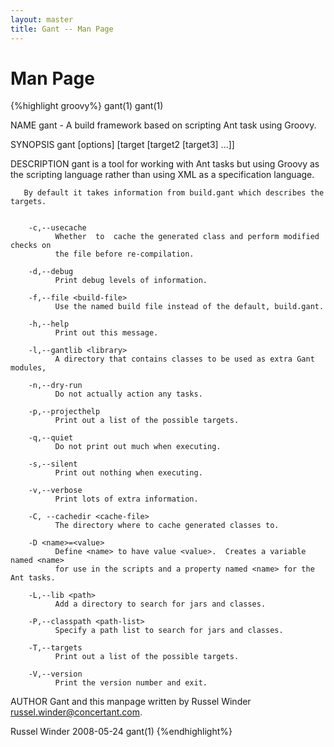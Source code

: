 ```yaml
---
layout: master
title: Gant -- Man Page
---
```


# Man Page

{%highlight groovy%}
gant(1)                                                                     gant(1)



NAME
       gant - A build framework based on scripting Ant task using Groovy.


SYNOPSIS
       gant [options] [target [target2 [target3] ...]]


DESCRIPTION
       gant  is a tool for working with Ant tasks but using Groovy as the scripting
       language rather than using XML as a specification language.

       By default it takes information from build.gant which describes the targets.


        -c,--usecache
              Whether  to  cache the generated class and perform modified checks on
              the file before re-compilation.

        -d,--debug
              Print debug levels of information.

        -f,--file <build-file>
              Use the named build file instead of the default, build.gant.

        -h,--help
              Print out this message.

        -l,--gantlib <library>
              A directory that contains classes to be used as extra Gant modules,

        -n,--dry-run
              Do not actually action any tasks.

        -p,--projecthelp
              Print out a list of the possible targets.

        -q,--quiet
              Do not print out much when executing.

        -s,--silent
              Print out nothing when executing.

        -v,--verbose
              Print lots of extra information.

        -C, --cachedir <cache-file>
              The directory where to cache generated classes to.

        -D <name>=<value>
              Define <name> to have value <value>.  Creates a variable named <name>
              for use in the scripts and a property named <name> for the Ant tasks.

        -L,--lib <path>
              Add a directory to search for jars and classes.

        -P,--classpath <path-list>
              Specify a path list to search for jars and classes.

        -T,--targets
              Print out a list of the possible targets.

        -V,--version
              Print the version number and exit.


AUTHOR
       Gant and this manpage written by Russel Winder <russel.winder@concertant.com>.



Russel Winder                        2008-05-24                             gant(1)
{%endhighlight%}
